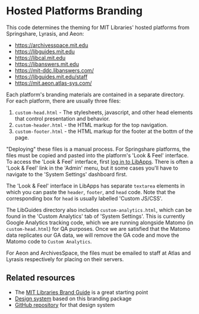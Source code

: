 Hosted Platforms Branding
=========================

This code determines the theming for MIT Libraries' hosted platforms from
Springshare, Lyrasis, and Aeon:

- https://archivesspace.mit.edu
- https://libguides.mit.edu
- https://libcal.mit.edu
- https://libanswers.mit.edu
- https://mit-ddc.libanswers.com/
- https://libguides.mit.edu/staff
- https://mit.aeon.atlas-sys.com/

Each platform's branding materials are contained in a separate directory. For
each platform, there are usually three files:

1. `custom-head.html` - The stylesheets, javascript, and other head elements
   that control presentation and behavior.
2. `custom-header.html` - the HTML markup for the top navigation.
3. `custom-footer.html` - the HTML markup for the footer at the bottm of the
   page.

"Deploying" these files is a manual process. For Springshare platforms, the
files must be copied and pasted into the platform's 'Look & Feel' interface.
To access the 'Look & Feel' interface, first [log in to LibApps](https://mit.libapps.com/libapps/login.php).
There is often a 'Look & Feel' link in the 'Admin' menu, but it some cases
you'll have to navigate to the 'System Settings' dashboard first.

The 'Look & Feel' interface in LibApps has separate `textarea`
elements in which you can paste the `header`, `footer`, and `head` code.
Note that the corresponding box for `head` is usually labelled 'Custom JS/CSS'.

The LibGuides directory also includes `custom-analytics.html`, which can be found in the 'Custom Analytics' tab of
'System Settings'. This is currently Google Analytics tracking code, which we are running alongside Matomo (in
`custom-head.html`) for QA purposes. Once we are satisfied that the Matomo data replicates our GA data, we will remove
the GA code and move the Matomo code to `Custom Analytics`.

For Aeon and ArchivesSpace, the files must be emailed to staff at Atlas and
Lyrasis respectively for placing on their servers.

## Related resources

* The [MIT Libraries Brand Guide](https://libguides.mit.edu/brand) is a great starting point
* [Design system](https://mitlibraries.github.io/mitlib-style/) based on this branding package
* [GitHub repository](https://github.com/mitlibraries/mitlib-style) for that design system
